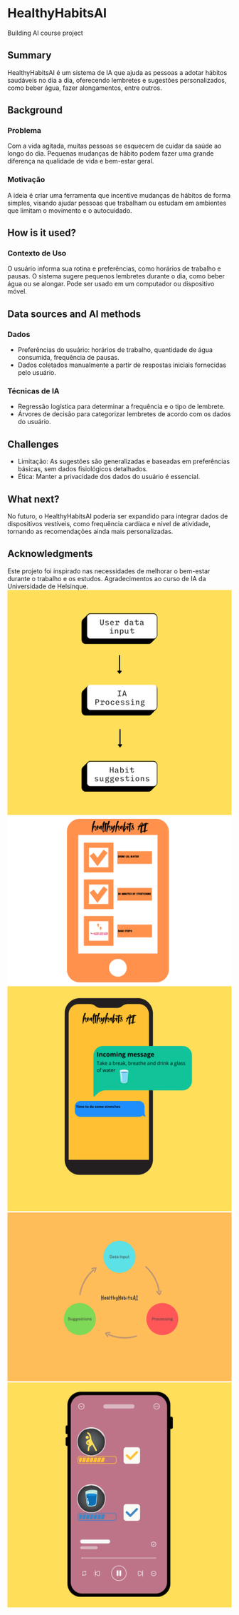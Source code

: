 # HealthyHabitsAI
Building AI course project

## Summary
HealthyHabitsAI é um sistema de IA que ajuda as pessoas a adotar hábitos saudáveis no dia a dia, oferecendo lembretes e sugestões personalizados, como beber água, fazer alongamentos, entre outros.

## Background
### Problema
Com a vida agitada, muitas pessoas se esquecem de cuidar da saúde ao longo do dia. Pequenas mudanças de hábito podem fazer uma grande diferença na qualidade de vida e bem-estar geral.

### Motivação
A ideia é criar uma ferramenta que incentive mudanças de hábitos de forma simples, visando ajudar pessoas que trabalham ou estudam em ambientes que limitam o movimento e o autocuidado.

## How is it used?
### Contexto de Uso
O usuário informa sua rotina e preferências, como horários de trabalho e pausas. O sistema sugere pequenos lembretes durante o dia, como beber água ou se alongar. Pode ser usado em um computador ou dispositivo móvel.

## Data sources and AI methods
### Dados
- Preferências do usuário: horários de trabalho, quantidade de água consumida, frequência de pausas.
- Dados coletados manualmente a partir de respostas iniciais fornecidas pelo usuário.

### Técnicas de IA
- Regressão logística para determinar a frequência e o tipo de lembrete.
- Árvores de decisão para categorizar lembretes de acordo com os dados do usuário.

## Challenges
- Limitação: As sugestões são generalizadas e baseadas em preferências básicas, sem dados fisiológicos detalhados.
- Ética: Manter a privacidade dos dados do usuário é essencial.

## What next?
No futuro, o HealthyHabitsAI poderia ser expandido para integrar dados de dispositivos vestíveis, como frequência cardíaca e nível de atividade, tornando as recomendações ainda mais personalizadas.

## Acknowledgments
Este projeto foi inspirado nas necessidades de melhorar o bem-estar durante o trabalho e os estudos. Agradecimentos ao curso de IA da Universidade de Helsinque.
![Fluxograma](https://github.com/pacocj/HealthyHabitsAI/blob/main/1_Fluxograma%20de%20Funcionamento.png?raw=true)
![Status utilizador](https://github.com/pacocj/HealthyHabitsAI/blob/main/2_Simula%C3%A7%C3%A3o%20de%20Interface%20do%20Utilizador.png?raw=true)
![Notificações](https://github.com/pacocj/HealthyHabitsAI/blob/main/3_Exemplo%20de%20Notifica%C3%A7%C3%B5es%20de%20H%C3%A1bitos%20Saud%C3%A1veis.png?raw=true)
![Diagrama](https://github.com/pacocj/HealthyHabitsAI/blob/main/4_Diagrama%20de%20Blocos%20do%20Sistema.png?raw=true)
![Interface do utilizador](https://github.com/pacocj/HealthyHabitsAI/blob/main/5_Interface%20de%20utilizador.png?raw=true)
